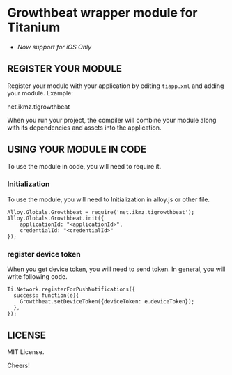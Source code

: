 Growthbeat wrapper module for Titanium
===========================================

+ *Now support for iOS Only*

REGISTER YOUR MODULE
--------------------

Register your module with your application by editing `tiapp.xml` and adding your module.
Example:

<modules>
    <module version="1.0">net.ikmz.tigrowthbeat</module>
</modules>

When you run your project, the compiler will combine your module along with its dependencies
and assets into the application.


USING YOUR MODULE IN CODE
-------------------------

To use the module in code, you will need to require it.

### Initialization

To use the module, you will need to Initialization in alloy.js or other file.

```
Alloy.Globals.Growthbeat = require('net.ikmz.tigrowthbeat');
Alloy.Globals.Growthbeat.init({
    applicationId: "<applicationId>",
    credentialId: "<credentialId>"
});
```

### register device token

When you get device token, you will need to send token.
In general, you will write following code.

```
Ti.Network.registerForPushNotifications({
  success: function(e){
    Growthbeat.setDeviceToken({deviceToken: e.deviceToken});
  },
});
```

LICENSE
-------------------------
MIT License.


Cheers!
